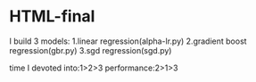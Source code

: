 # HTML-final
I build 3 models:
1.linear regression(alpha-lr.py)
2.gradient boost regression(gbr.py)
3.sgd regression(sgd.py)

time I devoted into:1>2>3
performance:2>1>3
